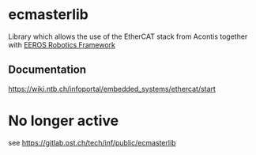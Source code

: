 # ecmasterlib
Library which allows the use of the EtherCAT stack from Acontis together with 
[EEROS Robotics Framework](https://github.com/eeros-project/eeros-framework)

## Documentation
https://wiki.ntb.ch/infoportal/embedded_systems/ethercat/start

# No longer active
see https://gitlab.ost.ch/tech/inf/public/ecmasterlib
